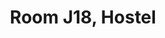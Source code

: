 ---
basin: 'Yes'
cudn: true
floor: Third
grade: 6
images:
- /room_database/images/h/j18_1.jpg
- /room_database/images/h/j18_2.jpg
- /room_database/images/h/j18_3.jpg
living_room: 'Yes'
location: Hostel
name: J18
network: Wired and Wireless
title: Room J18, Hostel
---